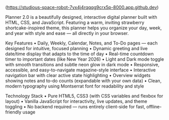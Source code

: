 (https://studious-space-robot-7vx4j4rqqqg9crx5p-8000.app.github.dev)

Planner 2.0 is a beautifully designed, interactive digital planner built with HTML, CSS, and JavaScript. Featuring a warm, inviting strawberry shortcake-inspired theme, this planner helps you organize your day, week, and year with style and ease — all directly in your browser.

Key Features
	•	Daily, Weekly, Calendar, Notes, and To-Do pages — each designed for intuitive, focused planning
	•	Dynamic greeting and live date/time display that adapts to the time of day
	•	Real-time countdown timer to important dates (like New Year 2026)
	•	Light and Dark mode toggle with smooth transitions and subtle neon glow in dark mode
	•	Responsive, accessible, and easy-to-navigate magazine-style interface
	•	Interactive navigation bar with clear active state highlighting
	•	Overview widgets showing notes and to-do counts (expandable with your own data)
	•	Clean, modern typography using Montserrat font for readability and style

Technology Stack
	•	Pure HTML5, CSS3 (with CSS variables and flexbox for layout)
	•	Vanilla JavaScript for interactivity, live updates, and theme toggling
	•	No backend required — runs entirely client-side for fast, offline-friendly usage
